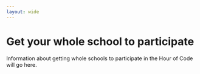 ```yaml
---
layout: wide
---
```


# Get your whole school to participate

Information about getting whole schools to participate in the Hour of Code will go here.